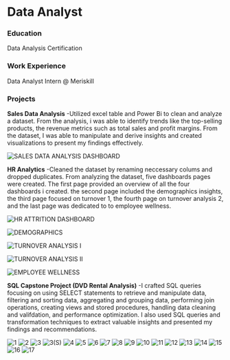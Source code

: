 # Data Analyst

### Education
Data Analysis Certification

### Work Experience
Data Analyst Intern @ Meriskill

### Projects
**Sales Data Analysis**
-Utilized excel table and Power Bi to clean and analyze a dataset. From the analysis, i was able to identify trends like the top-selling products, the revenue metrics such as total sales and profit margins. From the dataset, I was able to manipulate and derive insights and created visualizations to present my findings effectively.

![SALES DATA ANALYSIS DASHBOARD](https://github.com/AmaPrecious/portfolio/assets/155967136/15f43804-e56e-4506-bc45-3cb0fd236ed3)

**HR Analytics**
-Cleaned the dataset by renaming neccessary colums and dropped duplicates. From analyzing the dataset, five dashboards pages were created. The first page provided an overview of all the four dashboards i created. the second page included the demographics insights, the third page focused on turnover 1, the fourth page on turnover analysis 2, and the last page was dedicated to to employee wellness.


![HR ATTRITION DASHBOARD](https://github.com/AmaPrecious/portfolio/assets/155967136/c5c9e953-bcfa-47bc-bb4c-dc35497ca737)


![DEMOGRAPHICS](https://github.com/AmaPrecious/portfolio/assets/155967136/8299ffbd-a78a-4afe-bdf2-02d72744fc53)

![TURNOVER ANALYSIS I](https://github.com/AmaPrecious/portfolio/assets/155967136/c292ab3c-d65e-4319-a07e-7567a4d9e076)

![TURNOVER ANALYSIS II](https://github.com/AmaPrecious/portfolio/assets/155967136/e5613153-dc4d-44f2-98ad-1b873c919748)


![EMPLOYEE WELLNESS](https://github.com/AmaPrecious/portfolio/assets/155967136/60044083-46dd-4114-99ad-57c44be6a043)

**SQL Capstone Project (DVD Rental Analysis)**
-I crafted SQL queries focusing on using SELECT statements to retrieve and manipulate data, filtering and sorting data, aggregating and grouping data, performing join operations, creating views and stored procedures, handling data cleaning and valifdation, and performance optimization. I also used SQL queries and transformation techniques to extract valuable insights and presented my findings and recommendations.


![1](https://github.com/AmaPrecious/portfolio/assets/155967136/d7e0ccd0-aff6-417c-8ac3-3b20a001354d)
![2](https://github.com/AmaPrecious/portfolio/assets/155967136/62366455-788f-40a2-b300-9121ba6b3130)
![3](https://github.com/AmaPrecious/portfolio/assets/155967136/7a8c24a8-b2ea-4d15-962a-84b517f0e286)
![3(S)](https://github.com/AmaPrecious/portfolio/assets/155967136/8a976290-30cc-4078-adfa-b166b7361854)
![4](https://github.com/AmaPrecious/portfolio/assets/155967136/1c37f69a-9b05-44e4-9b1e-6ba9d7f5455c)
![5](https://github.com/AmaPrecious/portfolio/assets/155967136/3e648009-7af8-48ae-98db-b4cd6589bfda)
![6](https://github.com/AmaPrecious/portfolio/assets/155967136/032c5c4a-6509-4187-9648-a3858074a2be)
![7](https://github.com/AmaPrecious/portfolio/assets/155967136/33f9cf98-5190-4501-b348-fa0e73f6e9ee)
![8](https://github.com/AmaPrecious/portfolio/assets/155967136/b54312c2-1e9f-4928-b5b9-f32e8059f504)
![9](https://github.com/AmaPrecious/portfolio/assets/155967136/6f6ccd1e-9129-437d-a505-946141e20d04)
![10](https://github.com/AmaPrecious/portfolio/assets/155967136/15641441-099a-45b5-8d98-46ce8196a787)
![11](https://github.com/AmaPrecious/portfolio/assets/155967136/acfb39a2-43a2-4b01-b946-1a2a627001d6)
![12](https://github.com/AmaPrecious/portfolio/assets/155967136/1a810222-d71d-4948-8c91-d6d58e7c03ac)
![13](https://github.com/AmaPrecious/portfolio/assets/155967136/211f9ef4-204c-41ac-9f23-e5713708e585)
![14](https://github.com/AmaPrecious/portfolio/assets/155967136/188a62e4-e197-442a-a48e-ac4bf1384dbb)
![15](https://github.com/AmaPrecious/portfolio/assets/155967136/f872c64e-03e6-4495-bb59-4b71193da7e4)
![16](https://github.com/AmaPrecious/portfolio/assets/155967136/7d5576bd-e8ef-4895-ba25-ab38c3810ec5)
![17](https://github.com/AmaPrecious/portfolio/assets/155967136/996b21b8-e221-4d7d-b7f0-d216fe7cd9cd)

